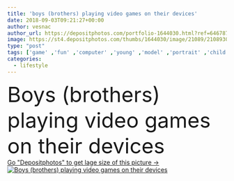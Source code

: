 ```yaml
---
title: 'boys (brothers) playing video games on their devices'
date: 2018-09-03T09:21:27+00:00
author: vesnac
author_url: https://depositphotos.com/portfolio-1644030.html?ref=64678756
image: https://st4.depositphotos.com/thumbs/1644030/image/21089/210893072/api_thumb_450.jpg?forcejpeg=true
type: "post"
tags: ['game' ,'fun' ,'computer' ,'young' ,'model' ,'portrait' ,'child' ,'teenager' ,'male' ,'youth' ,'technology' ,'time' ,'date' ,'modern' ,'cell' ,'communication' ,'display' ,'phone' ,'screen' ,'smart' ,'network' ,'lifestyle' ,'internet' ,'library' ,'addiction' ,'guy' ,'staring' ,'chat' ,'social' ,'smartphone' ,'gaming' ,'addicted' ,'gamer' ,'texting' ,'socialing' ]
categories: 
  - lifestyle
---
```

<div aling="center">
            <font size="60"> Boys (brothers) playing video games on their devices</font>   
</div>
<div>
    <a href='https://st4.depositphotos.com/thumbs/1644030/image/21089/210893072/api_thumb_450.jpg?forcejpeg=true?ref=64678756' target=_blank > Go "Depositphotos" to get lage size of this picture ->
        <img href='https://st4.depositphotos.com/thumbs/1644030/image/21089/210893072/api_thumb_450.jpg?forcejpeg=true?ref=64678756' src='https://st4.depositphotos.com/1644030/21089/i/950/depositphotos_210893072-stock-photo-boys-brothers-playing-video-games.jpg?forcejpeg=true' alt='Boys (brothers) playing video games on their devices' >
    </a>
</div>
